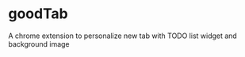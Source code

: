 goodTab
===============

A chrome extension to personalize new tab with TODO list widget and background image

